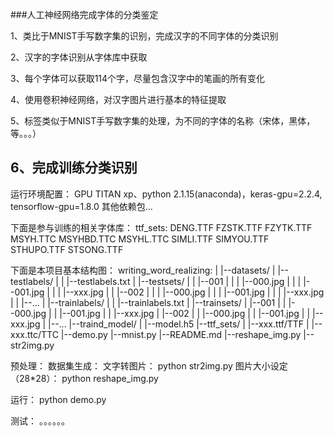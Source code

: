 ###人工神经网络完成字体的分类鉴定

1、类比于MNIST手写数字集的识别，完成汉字的不同字体的分类识别

2、汉字的字体识别从字体库中获取

3、每个字体可以获取114个字，尽量包含汉字中的笔画的所有变化

4、使用卷积神经网络，对汉字图片进行基本的特征提取

5、标签类似于MNIST手写数字集的处理，为不同的字体的名称（宋体，黑体，等。。。）

6、完成训练分类识别
-------------------------------------------------------------------------------------
运行环境配置：
GPU TITAN xp、python 2.1.15(anaconda)，keras-gpu=2.2.4, tensorflow-gpu=1.8.0
其他依赖包...

下面是参与训练的相关字体库：
ttf_sets:
DENG.TTF
FZSTK.TTF
FZYTK.TTF
MSYH.TTC
MSYHBD.TTC
MSYHL.TTC
SIMLI.TTF
SIMYOU.TTF
STHUPO.TTF
STSONG.TTF

下面是本项目基本结构图：
writing_word_realizing:
  |
  |--datasets/
  |  |--testlabels/
  |  |  |--testlabels.txt
  |  |--testsets/
  |  |  |--001
  |  |  |  |--000.jpg
  |  |  |  |--001.jpg
  |  |  |  |--xxx.jpg
  |  |  |--002
  |  |  |  |--000.jpg
  |  |  |  |--001.jpg
  |  |  |  |--xxx.jpg
  |  |  |--...
  |  |--trainlabels/
  |  |  |--trainlabels.txt
  |  |--trainsets/
  |     |--001
  |     |  |--000.jpg
  |     |  |--001.jpg
  |     |  |--xxx.jpg
  |     |--002
  |     |  |--000.jpg
  |     |  |--001.jpg
  |     |  |--xxx.jpg
  |     |--...
  |--traind_model/
  |  |--model.h5
  |--ttf_sets/
  |  |--xxx.ttf/TTF
  |  |--xxx.ttc/TTC
  |--demo.py
  |--mnist.py
  |--README.md
  |--reshape_img.py
  |--str2img.py

预处理：
数据集生成：
  文字转图片：
  python str2img.py 
  图片大小设定（28*28）：
  python reshape_img.py
  
运行：
python demo.py

测试：
 。。。。。。

